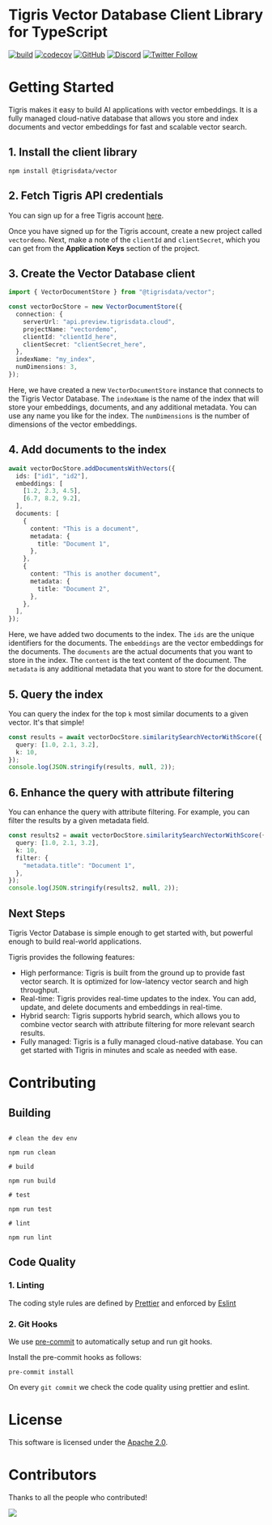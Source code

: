 # Tigris Vector Database Client Library for TypeScript

[![build](https://github.com/tigrisdata/tigris-vector-ts/actions/workflows/ts-ci.yaml/badge.svg?branch=main)](https://github.com/tigrisdata/tigris-vector-ts/actions/workflows/ts-ci.yaml)
[![codecov](https://codecov.io/gh/tigrisdata/tigris-vector-ts/branch/main/graph/badge.svg)](https://codecov.io/gh/tigrisdata/tigris-vector-ts)
[![GitHub](https://img.shields.io/github/license/tigrisdata/tigris-vector-ts)](https://github.com/tigrisdata/tigris-vector-ts/blob/main/LICENSE)
[![Discord](https://img.shields.io/discord/1033842669983633488?color=%23596fff&label=Discord&logo=discord&logoColor=%23ffffff)](https://tigris.dev/discord)
[![Twitter Follow](https://img.shields.io/twitter/follow/tigrisdata?style=social)](https://twitter.com/tigrisdata)

# Getting Started

Tigris makes it easy to build AI applications with vector embeddings.
It is a fully managed cloud-native database that allows you store and index
documents and vector embeddings for fast and scalable vector search.

## 1. Install the client library

```shell
npm install @tigrisdata/vector
```

## 2. Fetch Tigris API credentials

You can sign up for a free Tigris account [here](https://console.preview.tigrisdata.cloud/signup).

Once you have signed up for the Tigris account, create a new project called `vectordemo`.
Next, make a note of the `clientId` and `clientSecret`, which you can get from the
**Application Keys** section of the project.

## 3. Create the Vector Database client

```ts
import { VectorDocumentStore } from "@tigrisdata/vector";

const vectorDocStore = new VectorDocumentStore({
  connection: {
    serverUrl: "api.preview.tigrisdata.cloud",
    projectName: "vectordemo",
    clientId: "clientId_here",
    clientSecret: "clientSecret_here",
  },
  indexName: "my_index",
  numDimensions: 3,
});
```

Here, we have created a new `VectorDocumentStore` instance that connects to the
Tigris Vector Database. The `indexName` is the name of the index that will store
your embeddings, documents, and any additional metadata. You can use any name
you like for the index. The `numDimensions` is the number of dimensions of the
vector embeddings.

## 4. Add documents to the index

```ts
await vectorDocStore.addDocumentsWithVectors({
  ids: ["id1", "id2"],
  embeddings: [
    [1.2, 2.3, 4.5],
    [6.7, 8.2, 9.2],
  ],
  documents: [
    {
      content: "This is a document",
      metadata: {
        title: "Document 1",
      },
    },
    {
      content: "This is another document",
      metadata: {
        title: "Document 2",
      },
    },
  ],
});
```

Here, we have added two documents to the index. The `ids` are the unique
identifiers for the documents. The `embeddings` are the vector embeddings for
the documents. The `documents` are the actual documents that you want to store
in the index. The `content` is the text content of the document. The `metadata`
is any additional metadata that you want to store for the document.

## 5. Query the index

You can query the index for the top `k` most similar documents to a given
vector. It's that simple!

```ts
const results = await vectorDocStore.similaritySearchVectorWithScore({
  query: [1.0, 2.1, 3.2],
  k: 10,
});
console.log(JSON.stringify(results, null, 2));
```

## 6. Enhance the query with attribute filtering

You can enhance the query with attribute filtering. For example, you can
filter the results by a given metadata field.

```ts
const results2 = await vectorDocStore.similaritySearchVectorWithScore({
  query: [1.0, 2.1, 3.2],
  k: 10,
  filter: {
    "metadata.title": "Document 1",
  },
});
console.log(JSON.stringify(results2, null, 2));
```

## Next Steps

Tigris Vector Database is simple enough to get started with, but powerful
enough to build real-world applications.

Tigris provides the following features:

- High performance: Tigris is built from the ground up to provide fast
  vector search. It is optimized for low-latency vector search and high
  throughput.
- Real-time: Tigris provides real-time updates to the index. You can add,
  update, and delete documents and embeddings in real-time.
- Hybrid search: Tigris supports hybrid search, which allows you to
  combine vector search with attribute filtering for more relevant search
  results.
- Fully managed: Tigris is a fully managed cloud-native database. You
  can get started with Tigris in minutes and scale as needed with ease.

# Contributing

## Building

```

# clean the dev env

npm run clean

# build

npm run build

# test

npm run test

# lint

npm run lint

```

## Code Quality

### 1. Linting

The coding style rules are defined by [Prettier](https://prettier.io/) and
enforced by [Eslint](https://eslint.org)

### 2. Git Hooks

We use [pre-commit](https://pre-commit.com/index.html) to automatically
setup and run git hooks.

Install the pre-commit hooks as follows:

```shell
pre-commit install
```

On every `git commit` we check the code quality using prettier and eslint.

# License

This software is licensed under the [Apache 2.0](LICENSE).

# Contributors

Thanks to all the people who contributed!

<a href="https://github.com/tigrisdata/tigris-vector-ts/graphs/contributors">
	<img src="https://contrib.rocks/image?repo=tigrisdata/tigris-vector-ts" />
</a>
